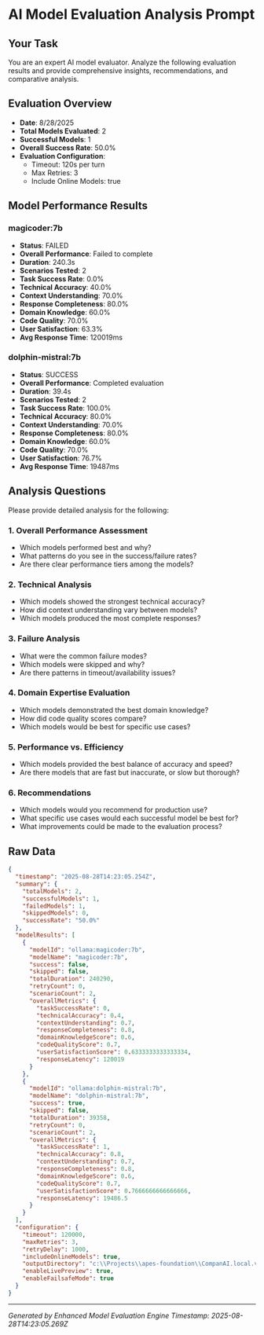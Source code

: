 # AI Model Evaluation Analysis Prompt

## Your Task
You are an expert AI model evaluator. Analyze the following evaluation results and provide comprehensive insights, recommendations, and comparative analysis.

## Evaluation Overview
- **Date**: 8/28/2025
- **Total Models Evaluated**: 2
- **Successful Models**: 1
- **Overall Success Rate**: 50.0%
- **Evaluation Configuration**: 
  - Timeout: 120s per turn
  - Max Retries: 3
  - Include Online Models: true

## Model Performance Results

### magicoder:7b
- **Status**: FAILED
- **Overall Performance**: Failed to complete
- **Duration**: 240.3s
- **Scenarios Tested**: 2
- **Task Success Rate**: 0.0%
- **Technical Accuracy**: 40.0%
- **Context Understanding**: 70.0%
- **Response Completeness**: 80.0%
- **Domain Knowledge**: 60.0%
- **Code Quality**: 70.0%
- **User Satisfaction**: 63.3%
- **Avg Response Time**: 120019ms

### dolphin-mistral:7b
- **Status**: SUCCESS
- **Overall Performance**: Completed evaluation
- **Duration**: 39.4s
- **Scenarios Tested**: 2
- **Task Success Rate**: 100.0%
- **Technical Accuracy**: 80.0%
- **Context Understanding**: 70.0%
- **Response Completeness**: 80.0%
- **Domain Knowledge**: 60.0%
- **Code Quality**: 70.0%
- **User Satisfaction**: 76.7%
- **Avg Response Time**: 19487ms

## Analysis Questions
Please provide detailed analysis for the following:

### 1. Overall Performance Assessment
- Which models performed best and why?
- What patterns do you see in the success/failure rates?
- Are there clear performance tiers among the models?

### 2. Technical Analysis
- Which models showed the strongest technical accuracy?
- How did context understanding vary between models?
- Which models produced the most complete responses?

### 3. Failure Analysis
- What were the common failure modes?
- Which models were skipped and why?
- Are there patterns in timeout/availability issues?

### 4. Domain Expertise Evaluation
- Which models demonstrated the best domain knowledge?
- How did code quality scores compare?
- Which models would be best for specific use cases?

### 5. Performance vs. Efficiency
- Which models provided the best balance of accuracy and speed?
- Are there models that are fast but inaccurate, or slow but thorough?

### 6. Recommendations
- Which models would you recommend for production use?
- What specific use cases would each successful model be best for?
- What improvements could be made to the evaluation process?

## Raw Data
```json
{
  "timestamp": "2025-08-28T14:23:05.254Z",
  "summary": {
    "totalModels": 2,
    "successfulModels": 1,
    "failedModels": 1,
    "skippedModels": 0,
    "successRate": "50.0%"
  },
  "modelResults": [
    {
      "modelId": "ollama:magicoder:7b",
      "modelName": "magicoder:7b",
      "success": false,
      "skipped": false,
      "totalDuration": 240290,
      "retryCount": 0,
      "scenarioCount": 2,
      "overallMetrics": {
        "taskSuccessRate": 0,
        "technicalAccuracy": 0.4,
        "contextUnderstanding": 0.7,
        "responseCompleteness": 0.8,
        "domainKnowledgeScore": 0.6,
        "codeQualityScore": 0.7,
        "userSatisfactionScore": 0.6333333333333334,
        "responseLatency": 120019
      }
    },
    {
      "modelId": "ollama:dolphin-mistral:7b",
      "modelName": "dolphin-mistral:7b",
      "success": true,
      "skipped": false,
      "totalDuration": 39358,
      "retryCount": 0,
      "scenarioCount": 2,
      "overallMetrics": {
        "taskSuccessRate": 1,
        "technicalAccuracy": 0.8,
        "contextUnderstanding": 0.7,
        "responseCompleteness": 0.8,
        "domainKnowledgeScore": 0.6,
        "codeQualityScore": 0.7,
        "userSatisfactionScore": 0.7666666666666666,
        "responseLatency": 19486.5
      }
    }
  ],
  "configuration": {
    "timeout": 120000,
    "maxRetries": 3,
    "retryDelay": 1000,
    "includeOnlineModels": true,
    "outputDirectory": "c:\\Projects\\apes-foundation\\CompanAI.local.v1",
    "enableLivePreview": true,
    "enableFailsafeMode": true
  }
}
```

---
*Generated by Enhanced Model Evaluation Engine*
*Timestamp: 2025-08-28T14:23:05.269Z*
